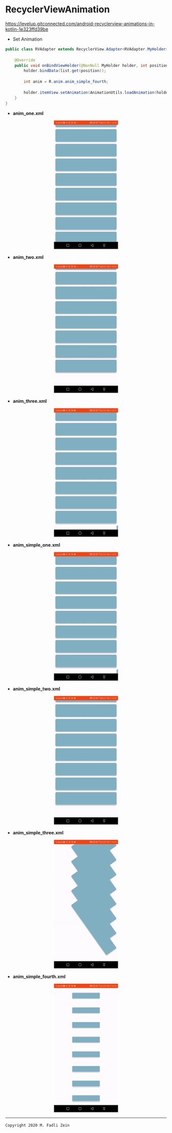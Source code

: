 # RecyclerViewAnimation
 https://levelup.gitconnected.com/android-recyclerview-animations-in-kotlin-1e323ffd39be

- Set Animation

```java
public class RVAdapter extends RecyclerView.Adapter<RVAdapter.MyHolder> {

    @Override
    public void onBindViewHolder(@NonNull MyHolder holder, int position) {
        holder.bindData(list.get(position));

        int anim = R.anim.anim_simple_fourth;

        holder.itemView.setAnimation(AnimationUtils.loadAnimation(holder.itemView.getContext(), anim));
    }
}
```

- **anim_one.xml**

<p align="center">
  <img src="https://github.com/gzeinnumer/RecyclerViewAnimation/blob/master/preview/example1.gif" width="200"/>
</p>

- **anim_two.xml**

<p align="center">
  <img src="https://github.com/gzeinnumer/RecyclerViewAnimation/blob/master/preview/example2.gif" width="200"/>
</p>

- **anim_three.xml**

<p align="center">
  <img src="https://github.com/gzeinnumer/RecyclerViewAnimation/blob/master/preview/example3.gif" width="200"/>
</p>

- **anim_simple_one.xml**

<p align="center">
  <img src="https://github.com/gzeinnumer/RecyclerViewAnimation/blob/master/preview/example4.gif" width="200"/>
</p>

- **anim_simple_two.xml**

<p align="center">
  <img src="https://github.com/gzeinnumer/RecyclerViewAnimation/blob/master/preview/example5.gif" width="200"/>
</p>

- **anim_simple_three.xml**

<p align="center">
  <img src="https://github.com/gzeinnumer/RecyclerViewAnimation/blob/master/preview/example6.gif" width="200"/>
</p>

- **anim_simple_fourth.xml**

<p align="center">
  <img src="https://github.com/gzeinnumer/RecyclerViewAnimation/blob/master/preview/example7.gif" width="200"/>
</p>

---

```
Copyright 2020 M. Fadli Zein
```